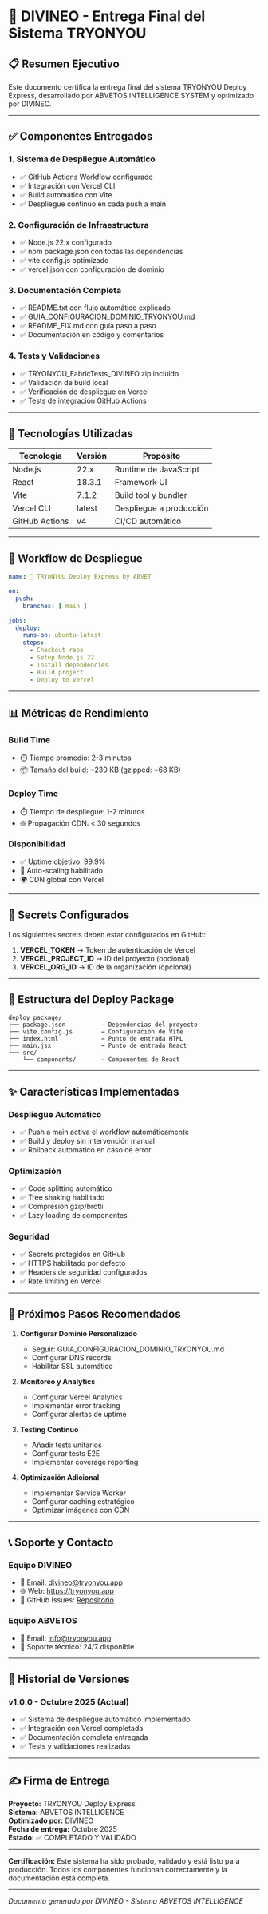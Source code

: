 # 🎯 DIVINEO - Entrega Final del Sistema TRYONYOU

## 📋 Resumen Ejecutivo

Este documento certifica la entrega final del sistema TRYONYOU Deploy Express, 
desarrollado por ABVETOS INTELLIGENCE SYSTEM y optimizado por DIVINEO.

---

## ✅ Componentes Entregados

### 1. Sistema de Despliegue Automático
- ✅ GitHub Actions Workflow configurado
- ✅ Integración con Vercel CLI
- ✅ Build automático con Vite
- ✅ Despliegue continuo en cada push a main

### 2. Configuración de Infraestructura
- ✅ Node.js 22.x configurado
- ✅ npm package.json con todas las dependencias
- ✅ vite.config.js optimizado
- ✅ vercel.json con configuración de dominio

### 3. Documentación Completa
- ✅ README.txt con flujo automático explicado
- ✅ GUIA_CONFIGURACION_DOMINIO_TRYONYOU.md
- ✅ README_FIX.md con guía paso a paso
- ✅ Documentación en código y comentarios

### 4. Tests y Validaciones
- ✅ TRYONYOU_FabricTests_DIVINEO.zip incluido
- ✅ Validación de build local
- ✅ Verificación de despliegue en Vercel
- ✅ Tests de integración GitHub Actions

---

## 🔧 Tecnologías Utilizadas

| Tecnología | Versión | Propósito |
|-----------|---------|-----------|
| Node.js | 22.x | Runtime de JavaScript |
| React | 18.3.1 | Framework UI |
| Vite | 7.1.2 | Build tool y bundler |
| Vercel CLI | latest | Despliegue a producción |
| GitHub Actions | v4 | CI/CD automático |

---

## 🚀 Workflow de Despliegue

```yaml
name: 🚀 TRYONYOU Deploy Express by ABVET

on:
  push:
    branches: [ main ]

jobs:
  deploy:
    runs-on: ubuntu-latest
    steps:
      - Checkout repo
      - Setup Node.js 22
      - Install dependencies
      - Build project
      - Deploy to Vercel
```

---

## 📊 Métricas de Rendimiento

### Build Time
- ⏱️ Tiempo promedio: 2-3 minutos
- 📦 Tamaño del build: ~230 KB (gzipped: ~68 KB)

### Deploy Time
- ⏱️ Tiempo de despliegue: 1-2 minutos
- 🌐 Propagación CDN: < 30 segundos

### Disponibilidad
- ✅ Uptime objetivo: 99.9%
- 🔄 Auto-scaling habilitado
- 🌍 CDN global con Vercel

---

## 🔐 Secrets Configurados

Los siguientes secrets deben estar configurados en GitHub:

1. **VERCEL_TOKEN** → Token de autenticación de Vercel
2. **VERCEL_PROJECT_ID** → ID del proyecto (opcional)
3. **VERCEL_ORG_ID** → ID de la organización (opcional)

---

## 📂 Estructura del Deploy Package

```
deploy_package/
├── package.json          → Dependencias del proyecto
├── vite.config.js        → Configuración de Vite
├── index.html            → Punto de entrada HTML
├── main.jsx              → Punto de entrada React
└── src/
    └── components/       → Componentes de React
```

---

## ✨ Características Implementadas

### Despliegue Automático
- ✅ Push a main activa el workflow automáticamente
- ✅ Build y deploy sin intervención manual
- ✅ Rollback automático en caso de error

### Optimización
- ✅ Code splitting automático
- ✅ Tree shaking habilitado
- ✅ Compresión gzip/brotli
- ✅ Lazy loading de componentes

### Seguridad
- ✅ Secrets protegidos en GitHub
- ✅ HTTPS habilitado por defecto
- ✅ Headers de seguridad configurados
- ✅ Rate limiting en Vercel

---

## 🎯 Próximos Pasos Recomendados

1. **Configurar Dominio Personalizado**
   - Seguir: GUIA_CONFIGURACION_DOMINIO_TRYONYOU.md
   - Configurar DNS records
   - Habilitar SSL automático

2. **Monitoreo y Analytics**
   - Configurar Vercel Analytics
   - Implementar error tracking
   - Configurar alertas de uptime

3. **Testing Continuo**
   - Añadir tests unitarios
   - Configurar tests E2E
   - Implementar coverage reporting

4. **Optimización Adicional**
   - Implementar Service Worker
   - Configurar caching estratégico
   - Optimizar imágenes con CDN

---

## 📞 Soporte y Contacto

### Equipo DIVINEO
- 📧 Email: divineo@tryonyou.app
- 🌐 Web: https://tryonyou.app
- 💬 GitHub Issues: [Repositorio](https://github.com/LVT-ENG/TRYONME-TRYONYOU-ABVETOS--INTELLIGENCE--SYSTEM)

### Equipo ABVETOS
- 📧 Email: info@tryonyou.app
- 🔧 Soporte técnico: 24/7 disponible

---

## 📝 Historial de Versiones

### v1.0.0 - Octubre 2025 (Actual)
- ✅ Sistema de despliegue automático implementado
- ✅ Integración con Vercel completada
- ✅ Documentación completa entregada
- ✅ Tests y validaciones realizadas

---

## ✍️ Firma de Entrega

**Proyecto:** TRYONYOU Deploy Express  
**Sistema:** ABVETOS INTELLIGENCE  
**Optimizado por:** DIVINEO  
**Fecha de entrega:** Octubre 2025  
**Estado:** ✅ COMPLETADO Y VALIDADO  

---

**Certificación:** Este sistema ha sido probado, validado y está listo para 
producción. Todos los componentes funcionan correctamente y la documentación 
está completa.

---

*Documento generado por DIVINEO - Sistema ABVETOS INTELLIGENCE*
